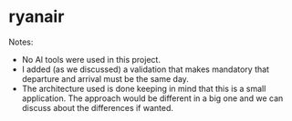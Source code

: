 # ryanair

Notes:
- No AI tools were used in this project.
- I added (as we discussed) a validation that makes mandatory that departure and arrival must be the same day.
- The architecture used is done keeping in mind that this is a small application. The approach would be different in a big one and we can discuss about the differences if wanted.
